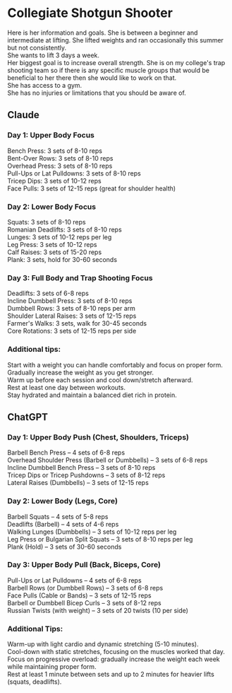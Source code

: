 # Collegiate Shotgun Shooter  
Here is her information and goals. 
She is between a beginner and intermediate at lifting. She lifted weights and ran occasionally this summer but not consistently.  
She wants to lift 3 days a week.  
Her biggest goal is to increase overall strength. She is on my college's trap shooting team so if there is any specific muscle groups that would be beneficial to her there then she would like to work on that.  
She has access to a gym.  
She has no injuries or limitations that you should be aware of.  


## Claude  
### Day 1: Upper Body Focus  
Bench Press: 3 sets of 8-10 reps  
Bent-Over Rows: 3 sets of 8-10 reps  
Overhead Press: 3 sets of 8-10 reps  
Pull-Ups or Lat Pulldowns: 3 sets of 8-10 reps  
Tricep Dips: 3 sets of 10-12 reps  
Face Pulls: 3 sets of 12-15 reps (great for shoulder health)  

### Day 2: Lower Body Focus  
Squats: 3 sets of 8-10 reps  
Romanian Deadlifts: 3 sets of 8-10 reps  
Lunges: 3 sets of 10-12 reps per leg  
Leg Press: 3 sets of 10-12 reps  
Calf Raises: 3 sets of 15-20 reps  
Plank: 3 sets, hold for 30-60 seconds  

### Day 3: Full Body and Trap Shooting Focus  
Deadlifts: 3 sets of 6-8 reps  
Incline Dumbbell Press: 3 sets of 8-10 reps  
Dumbbell Rows: 3 sets of 8-10 reps per arm  
Shoulder Lateral Raises: 3 sets of 12-15 reps  
Farmer's Walks: 3 sets, walk for 30-45 seconds  
Core Rotations: 3 sets of 12-15 reps per side  

### Additional tips:  
Start with a weight you can handle comfortably and focus on proper form.  
Gradually increase the weight as you get stronger.  
Warm up before each session and cool down/stretch afterward.  
Rest at least one day between workouts.  
Stay hydrated and maintain a balanced diet rich in protein.  

## ChatGPT  
### Day 1: Upper Body Push (Chest, Shoulders, Triceps)  
Barbell Bench Press – 4 sets of 6-8 reps  
Overhead Shoulder Press (Barbell or Dumbbells) – 3 sets of 6-8 reps  
Incline Dumbbell Bench Press – 3 sets of 8-10 reps  
Tricep Dips or Tricep Pushdowns – 3 sets of 8-12 reps  
Lateral Raises (Dumbbells) – 3 sets of 12-15 reps  

### Day 2: Lower Body (Legs, Core)  
Barbell Squats – 4 sets of 5-8 reps  
Deadlifts (Barbell) – 4 sets of 4-6 reps  
Walking Lunges (Dumbbells) – 3 sets of 10-12 reps per leg  
Leg Press or Bulgarian Split Squats – 3 sets of 8-10 reps per leg  
Plank (Hold) – 3 sets of 30-60 seconds  

### Day 3: Upper Body Pull (Back, Biceps, Core)  
Pull-Ups or Lat Pulldowns – 4 sets of 6-8 reps  
Barbell Rows (or Dumbbell Rows) – 3 sets of 6-8 reps  
Face Pulls (Cable or Bands) – 3 sets of 12-15 reps  
Barbell or Dumbbell Bicep Curls – 3 sets of 8-12 reps  
Russian Twists (with weight) – 3 sets of 20 twists (10 per side)  

### Additional Tips:  
Warm-up with light cardio and dynamic stretching (5-10 minutes).  
Cool-down with static stretches, focusing on the muscles worked that day.  
Focus on progressive overload: gradually increase the weight each week while maintaining proper form.  
Rest at least 1 minute between sets and up to 2 minutes for heavier lifts (squats, deadlifts).  
